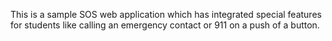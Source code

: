 This is a sample SOS web application which has integrated special features for students like calling an emergency contact or 911 on a push of a button. 
